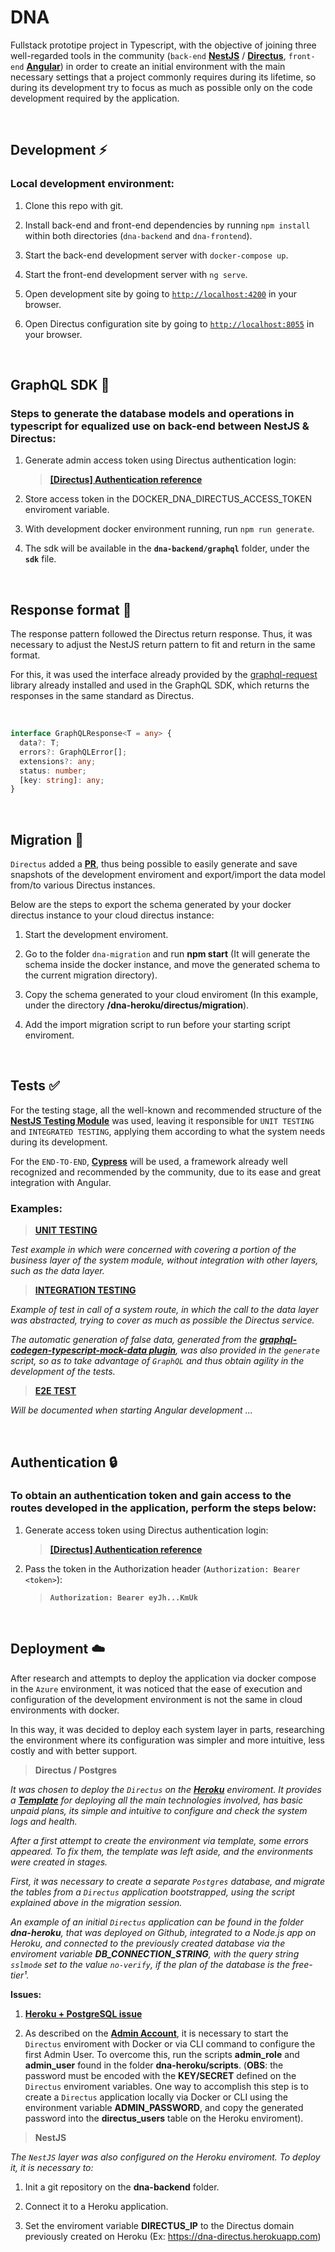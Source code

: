 # DNA

Fullstack prototipe project in Typescript, with the objective of joining three well-regarded tools in the community (`back-end` **[NestJS](https://nestjs.com/)** / **[Directus](https://docs.directus.io/getting-started/introduction/)**, `front-end` **[Angular](https://angular.io/)**) in order to create an initial environment with the main necessary settings that a project commonly requires during its lifetime, so during its development try to focus as much as possible only on the code development required by the application.

<br />

## **Development** ⚡️

### Local development environment:

1. Clone this repo with git.

2. Install back-end and front-end dependencies by running `npm install` within both directories (`dna-backend` and `dna-frontend`).

3. Start the back-end development server with `docker-compose up`.

4. Start the front-end development server with `ng serve`.

5. Open development site by going to [`http://localhost:4200`](http://localhost:4200) in your browser.
6. Open Directus configuration site by going to [`http://localhost:8055`](http://localhost:8055) in your browser.

<br />

## **GraphQL SDK** 🚀

### Steps to generate the database models and operations in typescript for equalized use on back-end between NestJS & Directus:

1. Generate admin access token using Directus authentication login: <br />

   > **[[Directus] Authentication reference](https://docs.directus.io/reference/api/system/authentication/)**

2. Store access token in the DOCKER_DNA_DIRECTUS_ACCESS_TOKEN enviroment variable.

3. With development docker environment running, run `npm run generate`.

4. The sdk will be available in the **`dna-backend/graphql`**
   folder, under the **`sdk`** file.

<br />

## **Response format** 👋

The response pattern followed the Directus return response. Thus, it was necessary to adjust the NestJS return pattern to fit and return in the same format.

For this, it was used the interface already provided by the [graphql-request](https://www.npmjs.com/package/graphql-request) library already installed and used in the GraphQL SDK, which returns the responses in the same standard as Directus.

<br />

```typescript
interface GraphQLResponse<T = any> {
  data?: T;
  errors?: GraphQLError[];
  extensions?: any;
  status: number;
  [key: string]: any;
}
```

<br />

## **Migration** 🚚

`Directus` added a **[PR](https://github.com/directus/directus/pull/7939)**, thus being possible to easily generate and save snapshots of the development enviroment and export/import the data model from/to various Directus instances.

Below are the steps to export the schema generated by your docker directus instance to your cloud directus instance:

1. Start the development enviroment.

2. Go to the folder `dna-migration` and run **npm start** (It will generate the schema inside the docker instance, and move the generated schema to the current migration directory).

3. Copy the schema generated to your cloud enviroment (In this example, under the directory **/dna-heroku/directus/migration**).

4. Add the import migration script to run before your starting script enviroment.

<br />

## **Tests** ✅

For the testing stage, all the well-known and recommended structure of the **[NestJS Testing Module](https://docs.nestjs.com/fundamentals/testing)** was used, leaving it responsible for `UNIT TESTING` and `INTEGRATED TESTING`, applying them according to what the system needs during its development.

For the `END-TO-END`, **[Cypress](https://github.com/cypress-io/cypress)** will be used, a framework already well recognized and recommended by the community, due to its ease and great integration with Angular.

### Examples:

> **[UNIT TESTING](https://github.com/cesarsalesgomes/dna/blob/main/dna-backend/src/system/system.spec.ts)**

_Test example in which were concerned with covering a portion of the business layer of the system module, without integration with other layers, such as the data layer._

> **[INTEGRATION TESTING](https://github.com/cesarsalesgomes/dna/blob/main/dna-backend/src/cat/cat.spec.ts)**

_Example of test in call of a system route, in which the call to the data layer was abstracted, trying to cover as much as possible the Directus service._

_The automatic generation of false data, generated from the **[graphql-codegen-typescript-mock-data plugin](https://github.com/ardeois/graphql-codegen-typescript-mock-data#readme)**, was also provided in the `generate` script, so as to take advantage of `GraphQL` and thus obtain agility in the development of the tests._

> **[E2E TEST]()**

_Will be documented when starting Angular development ..._

<br />

## **Authentication** 🔒

### To obtain an authentication token and gain access to the routes developed in the application, perform the steps below:

1. Generate access token using Directus authentication login: <br />

   > **[[Directus] Authentication reference](https://docs.directus.io/reference/api/system/authentication/)**

2. Pass the token in the Authorization header (`Authorization: Bearer <token>`):

   > **`Authorization: Bearer eyJh...KmUk`**

<br />

## **Deployment** ☁️

After research and attempts to deploy the application via docker compose in the `Azure` environment, it was noticed that the ease of execution and configuration of the development environment is not the same in cloud environments with docker.

In this way, it was decided to deploy each system layer in parts, researching the environment where its configuration was simpler and more intuitive, less costly and with better support.

> **Directus / Postgres**

_It was chosen to deploy the `Directus` on the **[Heroku](https://heroku.com)** enviroment. It provides a **[Template](https://github.com/directus-community/heroku-template)** for deploying all the main technologies involved, has basic unpaid plans, its simple and intuitive to configure and check the system logs and health._

_After a first attempt to create the environment via template, some errors appeared. To fix them, the template was left aside, and the environments were created in stages._

_First, it was necessary to create a separate `Postgres` database, and migrate the tables from a `Directus` application bootstrapped, using the script explained above in the migration session._

_An example of an initial `Directus` application can be found in the folder **dna-heroku**, that was deployed on Github, integrated to a Node.js app on Heroku, and connected to the previously created database via the enviroment variable **DB_CONNECTION_STRING**, with the query string `sslmode` set to the value `no-verify`, if the plan of the database is the free-tier¹._

**Issues:**

1. **[Heroku + PostgreSQL issue](https://github.com/directus/directus/discussions/5047)**

2. As described on the **[Admin Account](https://docs.directus.io/configuration/config-options/#admin-account)**, it is necessary to start the `Directus` enviroment with Docker or via CLI command to configure the first Admin User. To overcome this, run the scripts **admin_role** and **admin_user** found in the folder **dna-heroku/scripts**. (**OBS**: the password must be encoded with the **KEY/SECRET** defined on the `Directus` enviroment variables. One way to accomplish this step is to create a `Directus` application locally via Docker or CLI using the environment variable **ADMIN_PASSWORD**, and copy the generated password into the **directus_users** table on the Heroku enviroment).

> **NestJS**

_The `NestJS` layer was also configured on the Heroku enviroment. To deploy it, it is necessary to:_

1. Init a git repository on the **dna-backend** folder.

2. Connect it to a Heroku application.

3. Set the enviroment variable **DIRECTUS_IP** to the Directus domain previously created on Heroku (Ex: https://dna-directus.herokuapp.com)
